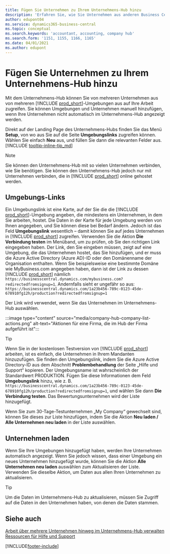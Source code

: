 ```yaml
---
title: Fügen Sie Unternehmen zu Ihrem Unternehmens-Hub hinzu
description: 'Erfahren Sie, wie Sie Unternehmen aus anderen Business Central-Umgebungen zu Ihrem Unternehmens-Hub hinzufügen, damit Sie die Arbeit in verschiedenen Umgebungen verwalten können.'
author: edupont04
ms.service: dynamics365-business-central
ms.topic: conceptual
ms.search.keywords: 'accountant, accounting, company hub'
ms.search.form: '1151, 1155, 1166, 1165'
ms.date: 04/01/2021
ms.author: edupont
---
```

# <a name="add-companies-to-your-company-hub"></a>Fügen Sie Unternehmen zu Ihrem Unternehmens-Hub hinzu

Mit dem Unternehmens-Hub können Sie von mehreren Unternehmen aus von mehreren [!INCLUDE [prod_short](includes/prod_short.md)]-Umgebungen aus auf Ihre Arbeit zugreifen. Sie können Umgebungen und Unternehmen manuell hinzufügen, wenn Ihre Unternehmen nicht automatisch im Unternehmens-Hub angezeigt werden.  

Direkt auf der Landing Page des Unternehmens-Hubs finden Sie das Menü **Setup**, von wo aus Sie auf die Seite **Umgebungslinks** zugreifen können. Wählen Sie einfach **Neu** aus, und füllen Sie dann die relevanten Felder aus. [!INCLUDE [tooltip-inline-tip_md](includes/tooltip-inline-tip_md.md)]  

> [!NOTE]
> Sie können den Unternehmens-Hub mit so vielen Unternehmen verbinden, wie Sie benötigen. Sie können den Unternehmens-Hub jedoch nur mit Unternehmen verbinden, die in [!INCLUDE [prod_short](includes/prod_short.md)] online gehostet werden.

## <a name="environment-links"></a>Umgebungs-Links

Ein Umgebungslink ist eine Karte, auf der Sie die die [!INCLUDE [prod_short](includes/prod_short.md)]-Umgebung angeben, die mindestens ein Unternehmen, in dem Sie arbeiten, hostet. Die Daten in der Karte für jede Umgebung werden von Ihnen angegeben, und Sie können diese bei Bedarf ändern. Jedoch ist das Feld **Umgebungslink** wesentlich – damit können Sie auf jedes Unternehmen in [!INCLUDE [prod_short](includes/prod_short.md)] zugreifen. Verwenden Sie die Aktion **Die Verbindung testen** im Menüband, um zu prüfen, ob Sie den richtigen Link eingegeben haben. Der Link, den Sie eingeben müssen, zeigt auf eine Umgebung, die das Unternehmen hostet, das Sie hinzufügen, und er muss die Azure Active Directory (Azure AD)-ID oder den Domänenname der Organisation enthalten. Wenn Sie beispielsweise eine bestimmte Domäne wie MyBusiness.com angegeben haben, dann ist der Link zu dessen [!INCLUDE [prod_short](includes/prod_short.md)] nämlich ```https://businesscentral.dynamics.com/mybusiness.com?redirectedfromsignup=1```. Andernfalls sieht er ungefähr so aus: ```https://businesscentral.dynamics.com/1a23b456-789c-0123-45de-678910fg12h/production?redirectedfromsignup=1```  

Der Link wird verwendet, wenn Sie das Unternehmen im Unternehmens-Hub auswählen.  

:::image type="content" source="media/company-hub-company-list-actions.png" alt-text="Aktionen für eine Firma, die im Hub der Firma aufgeführt ist":::

> [!TIP]
> Wenn Sie in der kostenlosen Testversion von [!INCLUDE [prod_short](includes/prod_short.md)] arbeiten, ist es einfach, die Unternehmen in Ihrem Mandanten hinzuzufügen. Sie finden den Umgebungslink, indem Sie die Azure Active Directory-ID aus dem Abschnitt **Problembehandlung** der Seite „Hilfe und Support“ kopieren. Der Umgebungsname ist wahrscheinlich der Standardwert PRODUKTION. Fügen Sie diese Informationen dem Feld **Umgebungslink** hinzu, wie z. B. ```https://businesscentral.dynamics.com/1a23b456-789c-0123-45de-678910fg12h/production?redirectedfromsignup=1```, und wählen Sie dann **Die Verbindung testen**. Das Bewertungsunternehmen wird der Liste hinzugefügt.
>
> Wenn Sie zum 30-Tage-Testunternehmen „My Company“ gewechselt sind, können Sie dieses zur Liste hinzufügen, indem Sie die Aktion **Neu laden / Alle Unternehmen neu laden** in der Liste auswählen.

## <a name="load-companies"></a>Unternehmen laden

Wenn Sie Ihre Umgebungen hinzugefügt haben, werden Ihre Unternehmen automatisch angezeigt. Wenn Sie jedoch wissen, dass einer Umgebung ein neues Unternehmen hinzugefügt wurde, können Sie die Aktion **Alle Unternehmen neu laden** auswählen zum Aktualisieren der Liste. Verwenden Sie dieselbe Aktion, um Daten aus allen Ihren Unternehmen zu aktualisieren.  

> [!TIP]
> Um die Daten im Unternehmens-Hub zu aktualisieren, müssen Sie Zugriff auf die Daten in den Unternehmen haben, von denen die Daten stammen.

## <a name="see-also"></a>Siehe auch

[Arbeit über mehrere Unternehmen hinweg im Unternehmens-Hub verwalten](company-hub.md)  
[Ressourcen für Hilfe und Support](product-help-and-support.md)  


[!INCLUDE[footer-include](includes/footer-banner.md)]